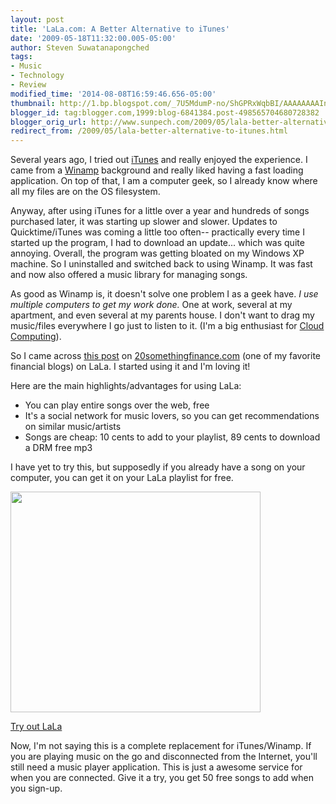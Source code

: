 ```yaml
---
layout: post
title: 'LaLa.com: A Better Alternative to iTunes'
date: '2009-05-18T11:32:00.005-05:00'
author: Steven Suwatanapongched
tags:
- Music
- Technology
- Review
modified_time: '2014-08-08T16:59:46.656-05:00'
thumbnail: http://1.bp.blogspot.com/_7U5MdumP-no/ShGPRxWqbBI/AAAAAAAAIn4/QkHHq1JcEFo/s600/screenshot_LALA.png
blogger_id: tag:blogger.com,1999:blog-6841384.post-498565704680728382
blogger_orig_url: http://www.sunpech.com/2009/05/lala-better-alternative-to-itunes.html
redirect_from: /2009/05/lala-better-alternative-to-itunes.html
---
```


Several years ago, I tried out <a href="http://www.apple.com/itunes">iTunes</a> and really enjoyed the experience. I came from a <a href="http://www.winamp.com">Winamp</a> background and really liked having a fast loading application. On top of that, I am a computer geek, so I already know where all my files are on the OS filesystem.

Anyway, after using iTunes for a little over a year and hundreds of songs purchased later, it was starting up slower and slower. Updates to Quicktime/iTunes was coming a little too often-- practically every time I started up the program, I had to download an update... which was quite annoying. Overall, the program was getting bloated on my Windows XP machine. So I uninstalled and switched back to using Winamp. It was fast and now also offered a music library for managing songs.

As good as Winamp is, it doesn't solve one problem I as a geek have. <i>I use multiple computers to get my work done.</i> One at work, several at my apartment, and even several at my parents house. I don't want to drag my music/files everywhere I go just to listen to it. (I'm a big enthusiast for <a href="http://en.wikipedia.org/wiki/Cloud_computing">Cloud Computing</a>).

So I came across <a href="http://20somethingfinance.com/blog/2009/05/10/give-up-itunes-in-favor-of-lala-save-money/">this post</a> on <a href="http://20somethingfinance.com">20somethingfinance.com</a> (one of my favorite financial blogs) on LaLa. I started using it and I'm loving it!

Here are the main highlights/advantages for using LaLa:

<ul>
 <li>You can play entire songs over the web, free</li>
 <li>It's a social network for music lovers, so you can get recommendations on similar music/artists</li>
 <li>Songs are cheap: 10 cents to add to your playlist, 89 cents to download a DRM free mp3</li>
</ul>

I have yet to try this, but supposedly if you already have a song on your computer, you can get it on your LaLa playlist for free.

<img style="cursor:pointer; cursor:hand;width: 400px; height: 353px;" src="http://1.bp.blogspot.com/_7U5MdumP-no/ShGPRxWqbBI/AAAAAAAAIn4/QkHHq1JcEFo/s400/screenshot_LALA.png" border="0" alt="" id="BLOGGER_PHOTO_ID_5337204568879688722" />

<a href="http://www.lala.com/signup?inviteToken=Y3JlZGl0cz01OmZyb209LTkyMjMxMDQ3ODY4MDk2ODgzMzY6dG89bm9vcEBsYWxhLmNvbTo*-awzCH_3NBLNpK_7ogRfSyQ**">Try out LaLa</a>

Now, I'm not saying this is a complete replacement for iTunes/Winamp. If you are playing music on the go and disconnected from the Internet, you'll still need a music player application. This is just a awesome service for when you are connected. Give it a try, you get 50 free songs to add when you sign-up.
